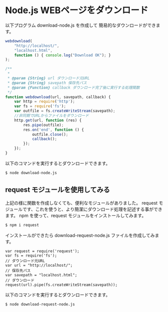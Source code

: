 # Node.js WEBページをダウンロード
以下プログラム download-node.js を作成して
簡易的なダウンロードができます。
```javascript
webdownload(
	"http://localhost/",
	"localhost.html",
	function () { console.log("Download OK"); }
);

/**
 * 
 * @param {String} url ダウンロード元URL
 * @param {String} savepath 保存先パス
 * @param {Function} callback ダウンロード完了後に実行する処理関数
 */
function webdownload(url, savepath, callback) {
	var http = require('http');
	var fs = require('fs');
	var outfile = fs.createWriteStream(savepath);
	//非同期でURLからファイルをダウンロード
	http.get(url, function (res) {
		res.pipe(outfile);
		res.on('end', function () {
			outfile.close();
			callback();
		});
	});
}
```
以下のコマンドを実行するとダウンロードできます。
```bash
$ node download-node.js
```
## request モジュールを使用してみる
上記の様に関数を作成しなくても、便利なモジュールがありました。
request モジュールです、これを使うと、より簡潔にダウンロード処理を記述する事ができます。
npm を使って、request モジュールをインストールしてみます。
```bash
$ npm i request
```
インストールができたら download-request-node.js ファイルを作成してみます。
```javascrit
var request = require('request');
var fs = require('fs');
// ダウンロード元URL
var url = "http://localhost/";
// 保存先パス
var savepath = "localhost.html";
// ダウンロード
request(url).pipe(fs.createWriteStream(savepath));
```
以下のコマンドを実行するとダウンロードできます。
```bash
$ node download-request-node.js
```